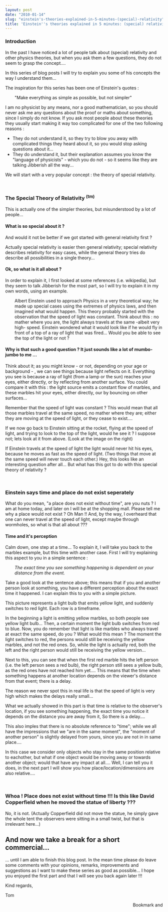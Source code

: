 ```yaml
---
layout: post
date: "2010-01-14"
slug: "einstein's-theories-explained-in-5-minutes-(special)-relativity"
title: 'Einstein''s theories explained in 5 minutes: (special) relativity'
---
```


<h3>Introduction</h3>
<p>In the past I have noticed a lot of people talk about (special) relativity and other physics theories, but when you ask them a few questions, they do not seem to grasp the concept....</p>
<p>In this series of blog posts I will try to explain you some of his concepts the way I understand them...</p>
<p>The inspiration for this series has been one of Einstein's quotes :</p>
<p style="padding-left: 30px;">"Make everything as simple as possible, but not simpler"</p>
<p>I am no physicist by any means, nor a good mathematician, so you should never ask me any questions about the proof or maths about something, since I simply do not know. If you ask most people about these theories they usually start making it way too complicated for one of the two following reasons :</p>
<ul>
<li>They do not understand it, so they try to blow you away with complicated things they heard about it, so you would stop asking questions about it...</li>
<li>They do understand it, but their explanation assumes you know the "language of physicists" - which you do not - so it seems like they are talking Jibberish all the way...</li>
</ul>
<p>We will start with a very popular concept : the theory of special relativity.</p>
<p></p>
<p>&nbsp;</p>
<h3>The Special Theory of Relativity <sup>(tm)</sup><br /></h3>
<p>This is actually one of the simpler theories, but misunderstood by a lot of people...</p>
<h4>What is so special about it ?<br /></h4>
<p>And would it not be better if we got started with general relativity first ?</p>
<p>Actually special relativity is easier then general relativity; special relativity describes relativity for easy cases, while the general theory tries do describe all possibilities in a single theory...</p>
<p><img style="float: left;" src="https://www.corebvba.be/blog/image.axd?picture=2010%2f1%2fEinsteinSpeedOfLight.png" alt="" /></p>
<h4>Ok, so what is it all about ?</h4>
<p>In order to explain it, I first looked at some references (i.e. wikipedia), but they seem to talk Jibberish for the most part, so I will try to explain it in my own words, using an example.</p>
<p style="padding-left: 30px;">Albert Einstein used to approach Physics in a very theoretical way; he made up special cases using the extremes of physics laws, and then imagined what would happen. This theory probably started with the observation that the speed of light was constant. Think about this : no mather where you are, the light always travels at the same -albeit very high- speed. Einstein wondered what it would look like if he would fly in front of a top of a ray of light that was fired... Would you be able to see the top of the light or not ?</p>
<p><img style="float: right;" src="https://www.corebvba.be/blog/image.axd?picture=2010%2f1%2fSpeedOfLightTop.png" alt="" /></p>
<h4>Why is that such a good question ? It just sounds like a lot of mumbo-jumbo to me ...<br /></h4>
<p>Think about it; as you might know - or not, depending on your age or background - , we can see things because light reflects on it. Everything you see is because a ray of light (from a lamp or the sun) reaches your eyes, either directly, or by reflecting from another surface. You could compare it with this : the light source emits a constant flow of marbles, and these marbles hit your eyes, either directly, our by bouncing on other surfaces...</p>
<p>Remember that the speed of light was constant ? This would mean that all those marbles travel at the same speed, no mather where they are; either they are moving at the speed of light, or they cease to exist....</p>
<p>If we now go back to Einstein sitting at the rocket, flying at the speed of light, and trying to look to the top of the light, would he see it ? I suppose not; lets look at it from above. (Look at the image on the right)</p>
<p>If Einstein travels at the speed of light the light would never hit his eyes, because he moves as fast as the speed of light. (Two things that move at the same speed will never touch each other.) Hey, this looks like an interesting question after all... But what has this got to do with this special theory of relativity ?</p>
<p>&nbsp;</p>
<h3>Einstein says time and place do not exist seperately<br /></h3>
<p>What do you mean, "a place does not exist without time", are you nuts ? I am at home today, and later on I will be at the shopping mall. Please tell me why a place would not exist ? Oh Man !! And, by the way, I overheard that one can never travel at the speed of light, except maybe through wormholes, so what is that all about ???</p>
<h4>Time and it's perception<br /></h4>
<p>Calm down, one step at a time... To explain it, I will take you back to the marbles example, but this time with another case. First I will try explaining this aspect to you in a simple sentence :</p>
<p style="padding-left: 30px;"><em>The exact time you see something happening is dependent on your distance from the event.</em></p>
<p>Take a good look at the sentence above; this means that if you and another person look at something, you have a different perception about the exact time it happened. I can explain this to you with a simple picture.</p>
<p><img style="float: left;" src="https://www.corebvba.be/blog/image.axd?picture=2010%2f1%2fRelativeSpeed.png" alt="" /></p>
<p>This picture represents a light bulb that emits yellow light, and suddenly switches to red light. Each row is a timeframe.</p>
<p>In the beginning a light is emitting yellow marbles, so both people see yellow light bulb... Then, a certain moment the light bulb switches from red to blue. Now, you do remember that light is like marbles who always travel at exact the same speed, do you ? What would this mean ? The moment the light switches to red, the persons would still be receiving the yellow marbles, and not the red ones. So, while the light is actually red, both the left and the right person would still be receiving the yellow version...</p>
<p>Next to this, you can see that when the first red marble hits the left person (i.e. the left person sees a red bulb), the right person still sees a yellow bulb, as the red ones have not reached him yet.... This means that the time when something happens at another location depends on the viewer's distance from that event; there is a delay.</p>
<p>The reason we never spot this in real life is that the speed of light is very high which makes the delays really small...</p>
<p>What we actually showed in this part is that time is relative to the observer's location, if you see something happening, the exact time you notice it depends on the distance you are away from it, So there is a delay....</p>
<p>This also imples that there is no absolute reference to "time"; while we all have the impressions that we "are in the same moment", the "moment of another person" is slightly delayed from yours, since you are not in in same place....</p>
<p>In this case we consider only objects who stay in the same position relative to eachother, but what if one object would be moving away or towards another object; would that have any impact at all.... Well, I can tell you it does, in the next part I will show you how place/location/dimensions are also relative....</p>
<p>&nbsp;</p>
<h3>Whoa ! Place does not exist without time !!! Is this like David Copperfield when he moved the statue of liberty ???</h3>
<p>No, it is not. (Actually Copperfield did not move the statue, he simply gave the whole tent the observers were sitting in a small twist, but that is irrelevant here...)</p>
<h2>And now we take a break for a short commercial...</h2>
<p>... until I am able to finish this blog post. In the mean time please do leave some comments with your opinions, remarks, improvements and suggestions as I want to make these series as good as possible... I hope you enjoyed the first part and that I will see you back again later !!!</p>
<p>Kind regards,</p>
<p>Tom</p><div style="text-align:right"><a class="addthis_button" href="https://www.addthis.com/bookmark.php?v=250&amp;pub=xa-4aec37702e3161d4"><img src="https://s7.addthis.com/static/btn/v2/lg-share-en.gif" width="125" height="16" alt="Bookmark and Share" style="border:0"/></a><script type="text/javascript" src="https://s7.addthis.com/js/250/addthis_widget.js#pub=xa-4aec37702e3161d4"></script></div>
